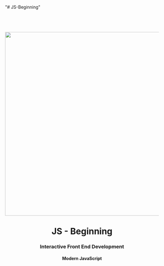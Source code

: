 "# JS-Beginning" 

<h1 align="center">
<br>
  <img src="" width="600">
  <br>
    <br>
  JS - Beginning
  <br>
</h1>

<h3 align="center">Interactive Front End Development</h3>

<h4 align="center">Modern JavaScript</h4>